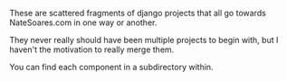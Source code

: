 These are scattered fragments of django projects that all go towards
NateSoares.com in one way or another.

They never really should have been multiple projects to begin with, but
I haven't the motivation to really merge them.

You can find each component in a subdirectory within.
